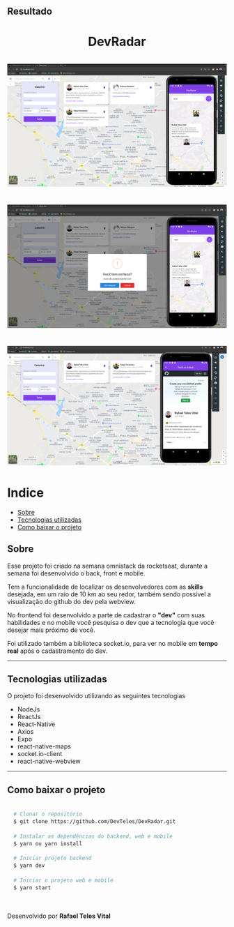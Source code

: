 <h2>Resultado</h2>

<h1 align="center">
  DevRadar
  <br /> <br />
  <img src="./mobile/assets/devRadar.png" />
  <br /> <br />
  <img src="./mobile/assets/devRadar2.png" />
    <br /> <br />
  <img src="./mobile/assets/devRadar3.png" />
</h1>

# Indice
- [Sobre](#-Sobre)
- [Tecnologias utilizadas](#-Tecnologias-utilizadas)
- [Como baixar o projeto](#-Como-baixar-o-projeto)

## Sobre

Esse projeto foi criado na semana omnistack da rocketseat, durante a semana foi desenvolvido o back, front e mobile.

Tem a funcionalidade de localizar os desenvolvedores com as **skills** desejada, em um raio de 10 km ao seu redor, também sendo possível a visualização do github do dev pela webview.

No frontend foi desenvolvido a parte de cadastrar o **"dev"** com suas habilidades e no mobile você pesquisa o dev que a tecnologia que você desejar mais próximo de você.

Foi utilizado também a biblioteca socket.io, para ver no mobile em **tempo real** após o cadastramento do dev.

---

## Tecnologias utilizadas

O projeto foi desenvolvido utilizando as seguintes tecnologias

- NodeJs
- ReactJs
- React-Native
- Axios
- Expo
- react-native-maps
- socket.io-client
- react-native-webview

---
## Como baixar o projeto


```bash

  # Clonar o repositório
  $ git clone https://github.com/DevTeles/DevRadar.git
  
  # Instalar as dependências do backend, web e mobile
  $ yarn ou yarn install

  # Iniciar projeto backend
  $ yarn dev

  # Iniciar o projeto web e mobile
  $ yarn start
```

<br /><br />
Desenvolvido por **Rafael Teles Vital**
